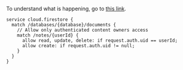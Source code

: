 To understand what is happening, go to [this link](https://firebase.google.com/docs/rules/basics?authuser=0#content-owner_only_access).

```
service cloud.firestore {
  match /databases/{database}/documents {
    // Allow only authenticated content owners access
    match /notes/{userId} {
      allow read, update, delete: if request.auth.uid == userId;
      allow create: if request.auth.uid != null;
    }
  }
}
```

